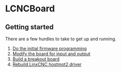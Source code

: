 # LCNCBoard


## Getting started

There are a few hurdles to take to get up and running.
1. [Do the initial firmware programming](#initial-programming)
2. [Modify the board for input and output](#board-modification)
3. [Build a breakout board](#example-breakout-board)
4. [Rebuild LinxCNC hostmot2 driver](#rebuild-linuxcnc)
